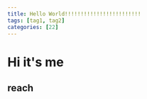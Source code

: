 ```yaml
---
title: Hello World!!!!!!!!!!!!!!!!!!!!!!!!
tags: [tag1, tag2]
categories: [22]
---
```


# Hi it's me

## reach

